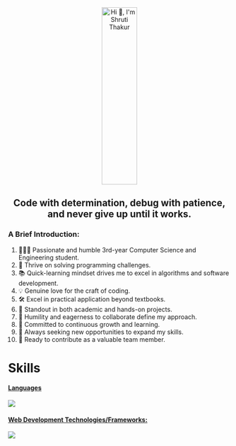 <div style="text-align: center;">
  <img src="https://drive.google.com/uc?id=1dXL_qbcRfm0pxXUqS72uSjMY5WfNshkP" alt="Hi 👋, I'm Shruti Thakur" style="width: 100%; max-width: 80px; height:400px;">
</div>

<h2 align="center"">Code with determination, debug with patience, and never give up until it works.</h2>
<h3>A Brief Introduction:</h3>
<ol>
  <li>👩🏻‍💻 Passionate and humble 3rd-year Computer Science and Engineering student.</li>
  <li>🚀 Thrive on solving programming challenges.</li>
  <li>📚 Quick-learning mindset drives me to excel in algorithms and software development.</li>
  <li>💡 Genuine love for the craft of coding.</li>
  <li>🛠️ Excel in practical application beyond textbooks.</li>
  <li>🌟 Standout in both academic and hands-on projects.</li>
  <li>🤝 Humility and eagerness to collaborate define my approach.</li>
  <li>🎯 Committed to continuous growth and learning.</li>
  <li>🌱 Always seeking new opportunities to expand my skills.</li>
  <li>🌟 Ready to contribute as a valuable team member.</li>
</ol>


# Skills
<p align="center">
  <a href="https://skillicons.dev">
   <h4>Languages</h4>
    <img src="https://skillicons.dev/icons?i=java,c,cpp,javascript" />
    <h4>Web Development Technologies/Frameworks:</h4>
    <img src="https://skillicons.dev/icons?i=html,css,bootstrap,nodejs,expressjs,react,mysql,git,github,vscode,mongodb,dotnet" />
  </a>
</p>

<br>
